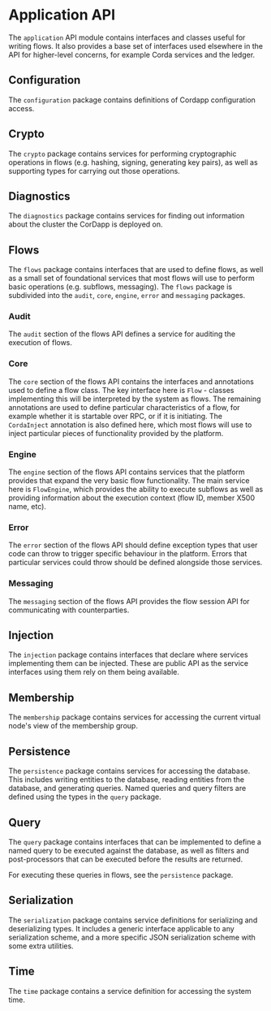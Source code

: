 # Application API

The `application` API module contains interfaces and classes useful for writing flows. It also provides a base set of
interfaces used elsewhere in the API for higher-level concerns, for example Corda services and the ledger.

## Configuration

The `configuration` package contains definitions of Cordapp configuration access.

## Crypto

The `crypto` package contains services for performing cryptographic operations in flows (e.g. hashing, signing,
generating key pairs), as well as supporting types for carrying out those operations.

## Diagnostics

The `diagnostics` package contains services for finding out information about the cluster the CorDapp is deployed on.

## Flows

The `flows` package contains interfaces that are used to define flows, as well as a small set of foundational services
that most flows will use to perform basic operations (e.g. subflows, messaging). The `flows` package is subdivided into
the `audit`, `core`, `engine`, `error` and `messaging` packages.

### Audit

The `audit` section of the flows API defines a service for auditing the execution of flows.

### Core

The `core` section of the flows API contains the interfaces and annotations used to define a flow class. The key
interface here is `Flow` - classes implementing this will be interpreted by the system as flows. The remaining
annotations are used to define particular characteristics of a flow, for example whether it is startable over RPC, or
if it is initiating. The `CordaInject` annotation is also defined here, which most flows will use to inject particular
pieces of functionality provided by the platform.

### Engine

The `engine` section of the flows API contains services that the platform provides that expand the very basic flow
functionality. The main service here is `FlowEngine`, which provides the ability to execute subflows as well as 
providing information about the execution context (flow ID, member X500 name, etc).

### Error

The `error` section of the flows API should define exception types that user code can throw to trigger specific behaviour
in the platform. Errors that particular services could throw should be defined alongside those services.

### Messaging

The `messaging` section of the flows API provides the flow session API for communicating with counterparties.

## Injection

The `injection` package contains interfaces that declare where services implementing them can be injected. These are
public API as the service interfaces using them rely on them being available.

## Membership

The `membership` package contains services for accessing the current virtual node's view of the membership group.

## Persistence

The `persistence` package contains services for accessing the database. This includes writing entities to the database,
reading entities from the database, and generating queries. Named queries and query filters are defined using the types
in the `query` package.

## Query

The `query` package contains interfaces that can be implemented to define a named query to be executed against the
database, as well as filters and post-processors that can be executed before the results are returned.

For executing these queries in flows, see the `persistence` package.

## Serialization

The `serialization` package contains service definitions for serializing and deserializing types. It includes a generic
interface applicable to any serialization scheme, and a more specific JSON serialization scheme with some extra
utilities.

## Time

The `time` package contains a service definition for accessing the system time.

